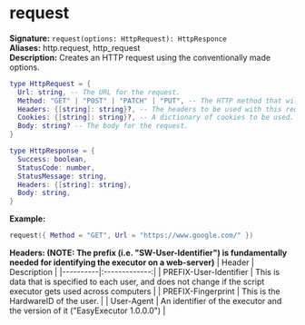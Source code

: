# request
**Signature:** `request(options: HttpRequest): HttpResponce` <br>
**Aliases:** http.request, http_request <br>
**Description:** Creates an HTTP request using the conventionally made options. <br>
```lua
type HttpRequest = {
  Url: string, -- The URL for the request.
  Method: "GET" | "POST" | "PATCH" | "PUT", -- The HTTP method that will be used by this request. Often GET or POST.
  Headers: {[string]: string}?, -- The headers to be used with this request.
  Cookies: {[string]: string}?, -- A dictionary of cookies to be used.
  Body: string? -- The body for the request.
}

type HttpResponse = {
  Success: boolean,
  StatusCode: number,
  StatusMessage: string,
  Headers: {[string]: string},
  Body: string,
}
```
**Example:**
```lua
request({ Method = "GET", Url = "https://www.google.com/" })
```

**Headers: (NOTE: The prefix (i.e. "SW-User-Identifier") is fundamentally needed for identifying the executor on a web-server)**
| Header   |  Description  |
|----------|:-------------:|
| PREFIX-User-Identifier |  This is data that is specified to each user, and does not change if the script executor gets used across computers |
| PREFIX-Fingerprint |    This is the HardwareID of the user.   |
| User-Agent | An identifier of the executor and the version of it ("EasyExecutor 1.0.0.0") |